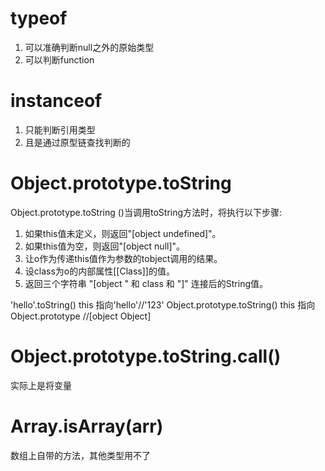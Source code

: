 # typeof
1. 可以准确判断null之外的原始类型
2. 可以判断function

# instanceof
1. 只能判断引用类型
2. 且是通过原型链查找判断的

# Object.prototype.toString
Object.prototype.toString ()当调用toString方法时，将执行以下步骤:
1. 如果this值未定义，则返回"[object undefined]"。
2. 如果this值为空，则返回"[object null]"。
3. 让o作为传递this值作为参数的tobject调用的结果。
4. 设class为o的内部属性[[Class]]的值。
5. 返回三个字符串 "[object " 和 class 和 "]" 连接后的String值。

'hello'.toString() this 指向'hello'//'123'
Object.prototype.toString() this 指向 Object.prototype //[object Object] 

# Object.prototype.toString.call()
实际上是将变量


# Array.isArray(arr)
数组上自带的方法，其他类型用不了
